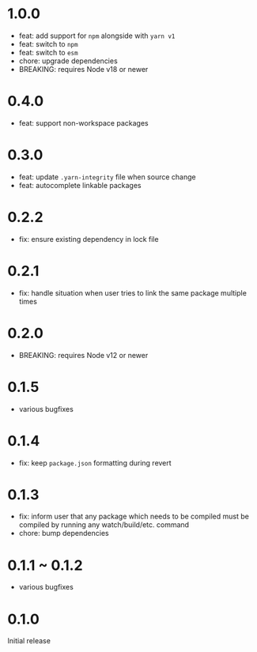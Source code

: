 # 1.0.0

- feat: add support for `npm` alongside with `yarn v1`
- feat: switch to `npm`
- feat: switch to `esm`
- chore: upgrade dependencies
- BREAKING: requires Node v18 or newer

# 0.4.0

- feat: support non-workspace packages

# 0.3.0

- feat: update `.yarn-integrity` file when source change
- feat: autocomplete linkable packages

# 0.2.2

- fix: ensure existing dependency in lock file

# 0.2.1

- fix: handle situation when user tries to link the same package multiple times

# 0.2.0

- BREAKING: requires Node v12 or newer

# 0.1.5

- various bugfixes

# 0.1.4

- fix: keep `package.json` formatting during revert

# 0.1.3

- fix: inform user that any package which needs to be compiled must be compiled by running any watch/build/etc. command
- chore: bump dependencies

# 0.1.1 ~ 0.1.2

- various bugfixes

# 0.1.0

Initial release
